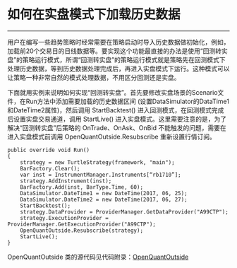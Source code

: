 # 如何在实盘模式下加载历史数据

---

用户在编写一些趋势策略时经常需要在策略启动时导入历史数据做初始化，例如，加载前20个交易日的日线数据等。要实现这个功能最直接的办法是使用“回测转实盘”的策略运行模式，所谓“回测转实盘”的策略运行模式就是策略先在回测模式下处理历史数据，等到历史数据处理完成后，再进入实盘模式下运行。这种模式可以让策略一种非常自然的模式处理数据，不用区分回测还是实盘。

下面就用实例来说明如何实现“回测转实盘”。首先要修改实盘场景的Scenario文件，在Run方法中添加需要加载的历史数据区间 \(设置DataSimulator的DataTime1和DateTime2属性\)，然后调用 StartBacktest\(\) 进入回测模式，在回测模式完成后设置实盘交易通道，调用 StartLive\(\) 进入实盘模式。这里需要注意的是，为了解决“回测转实盘”后策略的 OnTrade、OnAsk、OnBid 不能触发的问题，需要在进入实盘模式前调用 OpenQuantOutside.Resubscribe 重新设置行情订阅。

```
public override void Run()
{
    strategy = new TurtleStrategy(framework, "main");
    BarFactory.Clear();
    var inst = InstrumentManager.Instruments[“rb1710”];
    strategy.AddInstrument(inst);
    BarFactory.Add(inst, BarType.Time, 60);    
    DataSimulator.DateTime1 = new DateTime(2017, 06, 25);
    DataSimulator.DateTime2 = new DateTime(2017, 06, 27);
    StartBacktest();
    strategy.DataProvider = ProviderManager.GetDataProvider("A99CTP");
    strategy.ExecutionProvider = ProviderManager.GetExecutionProvider("A99CTP");
    OpenQuantOutside.Resubscribe(strategy);
    StartLive();
}
```

OpenQuantOutside 类的源代码见代码附录：[OpenQuantOutside](source_code_OpenQuantOutside.md)

